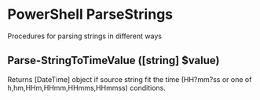 # PowerShell ParseStrings
Procedures for parsing strings in different ways

## Parse-StringToTimeValue ([string] $value)
Returns [DateTime] object if source string fit the time (HH?mm?ss or one of h,hm,HHm,HHmm,HHmms,HHmmss) conditions.
